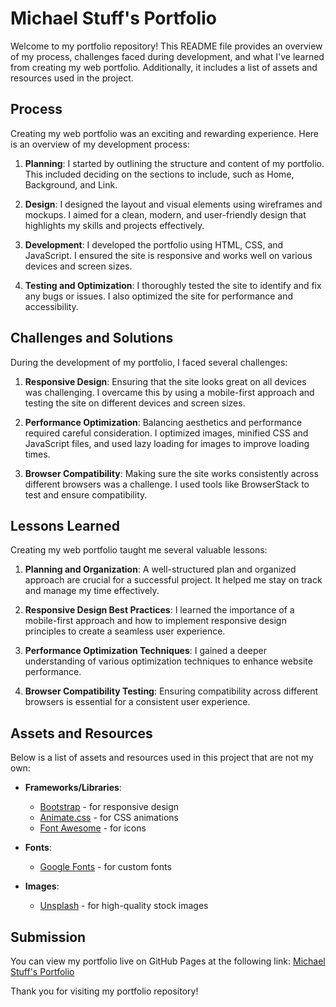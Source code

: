 # Michael Stuff's Portfolio

Welcome to my portfolio repository! This README file provides an overview of my process, challenges faced during development, and what I've learned from creating my web portfolio. Additionally, it includes a list of assets and resources used in the project.

## Process

Creating my web portfolio was an exciting and rewarding experience. Here is an overview of my development process:

1. **Planning**: I started by outlining the structure and content of my portfolio. This included deciding on the sections to include, such as Home, Background, and Link.

2. **Design**: I designed the layout and visual elements using wireframes and mockups. I aimed for a clean, modern, and user-friendly design that highlights my skills and projects effectively.

3. **Development**: I developed the portfolio using HTML, CSS, and JavaScript. I ensured the site is responsive and works well on various devices and screen sizes.

4. **Testing and Optimization**: I thoroughly tested the site to identify and fix any bugs or issues. I also optimized the site for performance and accessibility.

## Challenges and Solutions

During the development of my portfolio, I faced several challenges:

1. **Responsive Design**: Ensuring that the site looks great on all devices was challenging. I overcame this by using a mobile-first approach and testing the site on different devices and screen sizes.

2. **Performance Optimization**: Balancing aesthetics and performance required careful consideration. I optimized images, minified CSS and JavaScript files, and used lazy loading for images to improve loading times.

3. **Browser Compatibility**: Making sure the site works consistently across different browsers was a challenge. I used tools like BrowserStack to test and ensure compatibility.

## Lessons Learned

Creating my web portfolio taught me several valuable lessons:

1. **Planning and Organization**: A well-structured plan and organized approach are crucial for a successful project. It helped me stay on track and manage my time effectively.

2. **Responsive Design Best Practices**: I learned the importance of a mobile-first approach and how to implement responsive design principles to create a seamless user experience.

3. **Performance Optimization Techniques**: I gained a deeper understanding of various optimization techniques to enhance website performance.

4. **Browser Compatibility Testing**: Ensuring compatibility across different browsers is essential for a consistent user experience.

## Assets and Resources

Below is a list of assets and resources used in this project that are not my own:

- **Frameworks/Libraries**:
  - [Bootstrap](https://getbootstrap.com/) - for responsive design
  - [Animate.css](https://cdnjs.cloudflare.com/ajax/libs/animate.css/4.1.1/animate.min.css) - for CSS animations
  - [Font Awesome](https://cdnjs.cloudflare.com/ajax/libs/font-awesome/6.4.0/css/all.min.css) - for icons

- **Fonts**:
  - [Google Fonts](https://fonts.google.com/) - for custom fonts

- **Images**:
  - [Unsplash](https://unsplash.com/) - for high-quality stock images

## Submission

You can view my portfolio live on GitHub Pages at the following link:
[Michael Stuff's Portfolio](https://stuf0006.github.io/mtm6201-final/)

Thank you for visiting my portfolio repository!
